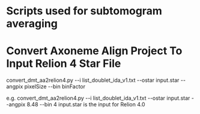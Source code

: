 # Scripts used for subtomogram averaging

# Convert Axoneme Align Project To Input Relion 4 Star File

convert_dmt_aa2relion4.py --i list_doublet_ida_v1.txt --ostar input.star --angpix pixelSize --bin binFactor

e.g. convert_dmt_aa2relion4.py --i list_doublet_ida_v1.txt --ostar input.star --angpix 8.48 --bin 4
input.star is the input for Relion 4.0

